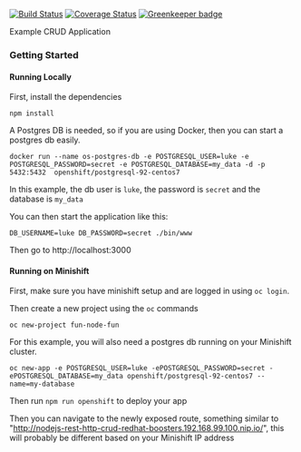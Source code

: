 [![Build Status](https://travis-ci.org/nodeshift-starters/nodejs-rest-http-crud-redhat.svg?branch=master)](https://travis-ci.org/nodeshift-starters/nodejs-rest-http-crud-redhat) [![Coverage Status](https://coveralls.io/repos/github/nodeshift-starters/nodejs-rest-http-crud-redhat/badge.svg?branch=master)](https://coveralls.io/github/nodeshift-starters/nodejs-rest-http-crud-redhat?branch=master) [![Greenkeeper badge](https://badges.greenkeeper.io/nodeshift-starters/nodejs-rest-http-crud-redhat.svg)](https://greenkeeper.io/)

Example CRUD Application

### Getting Started

#### Running Locally

First, install the dependencies

`npm install`

A Postgres DB is needed, so if you are using Docker, then you can start a postgres db easily.

`docker run --name os-postgres-db -e POSTGRESQL_USER=luke -e POSTGRESQL_PASSWORD=secret -e POSTGRESQL_DATABASE=my_data -d -p 5432:5432  openshift/postgresql-92-centos7`

In this example, the db user is `luke`, the password is `secret` and the database is `my_data`

You can then start the application like this:

`DB_USERNAME=luke DB_PASSWORD=secret ./bin/www`


Then go to http://localhost:3000


#### Running on Minishift

First, make sure you have minishift setup and are logged in using `oc login`.

Then create a new project using the `oc` commands

`oc new-project fun-node-fun`

For this example, you will also need a postgres db running on your Minishift cluster.

`oc new-app -e POSTGRESQL_USER=luke -ePOSTGRESQL_PASSWORD=secret -ePOSTGRESQL_DATABASE=my_data openshift/postgresql-92-centos7 --name=my-database`

Then run `npm run openshift` to deploy your app

Then you can navigate to the newly exposed route, something similar to "http://nodejs-rest-http-crud-redhat-boosters.192.168.99.100.nip.io/",  this will probably be different based on your Minishift IP address

